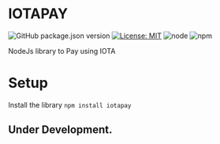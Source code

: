 # IOTAPAY

![GitHub package.json version](https://img.shields.io/github/package-json/v/acycliclabs/iotapay-js.svg) [![License: MIT](https://img.shields.io/badge/License-MIT-yellow.svg)](https://opensource.org/licenses/MIT) ![node](https://img.shields.io/node/v/iotapay.svg) ![npm](https://img.shields.io/npm/dt/iotapay.svg)


NodeJs library to Pay using IOTA

# Setup

Install the library `npm install iotapay`

## Under Development. 
